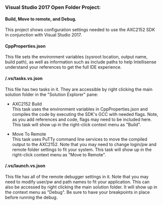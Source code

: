 
### Visual Studio 2017 Open Folder Project:  
#### Build, Move to remote, and Debug.  

This project shows configuration settings needed to use the AXC2152 SDK in conjunction with Visual Studio 2017.  

#### CppProperties.json  
  This file sets the environment variables (sysroot location, output name, build path), as well as information such as include paths to help Intellisense understand your references to get the full IDE experience.  
  
#### /.vs/tasks.vs.json  

This file has two tasks in it.  They are accessible by right clicking the main solution folder in the "Solution Explorer" pane:  
  
* AXC2152 Build  
  This task uses the environment variables in CppProperties.json and compiles the code by executing the SDK's GCC with needed flags. Note, as you add references and code, flags may need to be included here.  This task will show up in the right-click context menu as "Build".  
  
* Move To Remote  
  This task uses PuTTy command line services to move the compiled output to the AXC2152. Note that you may need to change login/pw and remote folder settings to fit your system.  This task will show up in the right-click context menu as "Move to Remote".  
       
#### /.vs/launch.vs.json  
  This file has all of the remote debugger settings in it. Note that you may need to modify user/pw and path names to fit your application.  This can also be accessed by right clicking the main solution folder.  It will show up in the context menu as "Debug". Be sure to have your breakpoints in place before running the debug.  
